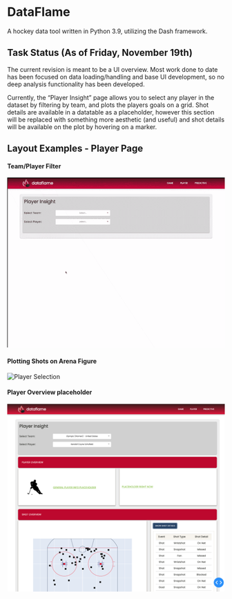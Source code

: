 # DataFlame 

A hockey data tool written in Python 3.9, utilizing the Dash framework. 

## Task Status (As of Friday, November 19th)
The current revision is meant to be a UI overview. Most work done to date has been focused on data loading/handling and base UI development, so no deep analysis functionality
has been developed. 

Currently, the “Player Insight” page allows you to select any player in the dataset by filtering by team, and plots the players goals on a grid. Shot details are available
in a datatable as a placeholder, however this section will be replaced with something more aesthetic (and useful) and shot details will be available on the plot by hovering on a marker.

## Layout Examples - Player Page

#### Team/Player Filter
![Player Selection](https://github.com/ashleefoureyes/DataFlame/blob/master/assets/gifs/player-selection.gif)

#### Plotting Shots on Arena Figure
![Player Selection](https://github.com/ashleefoureyes/DataFlame/blob/master/assets/gifs/shot-plot.gif)

#### Player Overview placeholder
![Player Layout Example](https://github.com/ashleefoureyes/DataFlame/blob/master/assets/player_layout_example.png)

